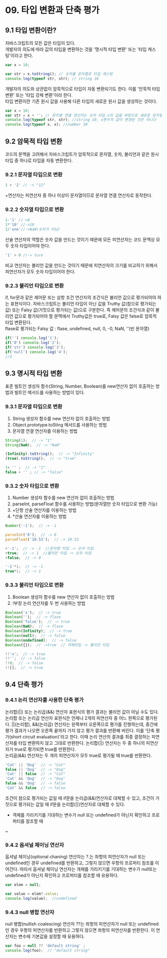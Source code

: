 # 09. 타입 변환과 단축 평가

## 9.1 타입 변환이란?

자바스크립트의 모든 값은 타입이 있다.  
개발자의 의도에 따라 값의 타입을 변환하는 것을 '명시적 타입 변환' 또는 '타입 캐스팅'이라고 한다. 

```javascript
var x = 10;

var str = x.toString(); // 숫자를 문자열로 타입 캐스팅
console.log(typeof str, str); // string 10
```
<!-- var 변수 = 숫자.toString(진법);    //숫자를 문자로 변환해줌 - 변환하면서 진법을 바꿀 수 있음 -->
개발자의 의도와 상관없이 암묵적으로 타입이 자동 변환되기도 한다. 이를 '안묵적 타입 변환' 또는 '타입 강제 변환'이라 한다.  
타입 변환이란 기존 원시 값을 사용해 다른 타입의 새로운 원시 값을 생성하는 것이다.
```javascript
var x = 10;
var str = x + ''; // 문자열 연결 연산자는 숫자 타입 x의 값을 바탕으로 새로운 문자열을 생성
console.log(typeof str, str); //string 10, x변수의 값이 변경된 것은 아니다
console.log(typeof x, x); //number 10
```

## 9.2 암묵적 타입 변환
코드의 문맥을 고려해서 자바스크립트가 암묵적으로 문자열, 숫자, 불리언과 같은 원시 타입 중 하나로 타입을 자동 변환한다.  

### 9.2.1 문자열 타입으로 변환
```javascript
1 + '2' // -> "12"
```
+연산자는 피연산자 중 하나 이상이 문자열이므로 문자열 연결 연산자로 동작한다.  

### 9.2.2 숫자열 타입으로 변환
```javascript
1-'1' //->0
1*'10' //->10
1/'one'//->NaN(숫자가 아님)
```
산술 연산자의 역할은 숫자 값을 만드는 것이기 때문에 모든 피연산자는 코드 문맥상 모두 숫자 타입이어야 한다.
```javascript
'1' > 0 //-> ture
```
비교 연산자는 불리언 값을 만드는 것이기 때문에 피연산자의 크기를 비교하기 위해서 피연산자가 모두 숫자 타입이어야 한다.

### 9.2.3 불리언 타입으로 변환
if, for문과 같은 제어문 또는 삼항 조건 연산자의 조건식은 불리언 값으로 평가되어야 하는 표현식이다. 자바스크립트는 불리언 타입이 아닌 값을 Truthy 값(참으로 평가되는 값) 또는 Falsy 값(거짓으로 평가되는 값)으로 구분한다. 즉 제어문의 조건식과 같이 불리언 값으로 평가되어야 할 문맥에서 Truthy값은 true로, Falsy 값은 false로 암묵적 타입 변환된다.  
flase로 평가되는 Falsy 값 : flase, undefined, null, 0, -0, NaN, ''(빈 문자열)
```javascript
if('') console.log('1');
if('0') console.log('2');
if('str') console.log('3');
if('null') console.log('4');
//3
```

## 9.3 명시적 타입 변환
표준 빌트인 생성자 함수(String, Number, Boolean)를 new연산자 없이 호출하는 방법과 빌트인 메서드를 사용하는 방법이 있다.
<!--21장에서-->

### 9.3.1 문자열 타입으로 변환
1. String 생성자 함수를 new 연산자 없이 호출하는 방법
2. Object.prototype.toSting 메서드를 사용하는 방법
3. 문자열 연결 연산자를 이용하는 방법
```javascript
String(1);  // -> "1"
String(NaN);  // -> "NaN"

(Infinity).toString();  // -> "Infinity"
(true).toString();  // -> "true"

1+ '' ;  // -> "1"
false + '' ; // -> "false"
```

### 9.3.2 숫자 타입으로 변환
1. Number 생성자 함수를 new 연산자 없이 호출하는 방법
2. parseInt, parseFloat 함수를 사용하는 방법(문자열만 숫자 타입으로 변환 가능)
3. +단항 산술 연산자를 이용하는 방법
4. *산술 연산자를 이용하는 방법
```javascript
Number('-1');  // -> -1

parseInt('0');  // -> 0
parseFloat('10.53');  // -> 10.53

+'-1';  // -> -1  //문자열 타입 -> 숫자 타입
+true;  // -> 1  //불리언 타입 -> 숫자 타입
+false;  // -> 0

'-1'*1;  // -> -1
true*1;  // -> 1
```

### 9.3.3 불리언 타입으로 변환
1. Boolean 생성자 함수를 new 연산자 없이 호출하는 방법
2. !부정 논리 연산자를 두 번 사용하는 방법

```javascript
Boolean('x');  // -> true
Boolean('');  // -> flase
Boolean('false');  // -> true
Boolean(NaN);  // -> flase
Boolean(Infinity);  // -> true
Boolean(null);  // -> false
Boolean(undefined);  // -> false
Boolean({});  // ->true  // 객체타입 -> 불리언 타입

!!'x';  // -> true
!!'';  // -> false
!!0;  // -> false
!![];  // -> true
```

## 9.4 단축 평가
### 9.4.1 논리 연산자를 사용한 단축 평가
논리합(||) 또는 논리곱(&&) 연산자 표현식의 평가 결과는 불리언 값이 아닐 수도 있다. 논리합 또는 논리곱 연산자 표현식은 언제나 2개의 피연산자 중 어느 한쪽으로 평가된다. ||(논리합), &&(논리곱) 연산자는 왼쪽부터 오른쪽으로 평가를 진행하는데,
중간에 평가 결과가 나오면 오른쪽 끝까지 가지 않고 평가 결과를 반환해 버린다.
이를 '단축 평가(short circuit evaluation)'라고 한다. 이때 논리 연산의 결과를 최종 결정하는 피연산자를 타입 변환하지 않고 그대로 반환한다.
논리합(||) 연산자는 두 중 하나의 피연산자가 true로 평가되면 true를 반환한다.  
논리곱(&&) 연산자는 두 개의 피연산자가 모두 true로 평가될 때 true를 반환한다.  


```javascript
'Cat' || 'Dog'  // -> "Cat"
false || 'Dog'  // -> "Dog"
'Cat' || false  // -> "Cat"
'Cat' && 'Dog'  // -> "Dog"
false && 'Dog'  // -> false
'Cat' && false  // -> false
```

조건이 참으로 평가되는 값일 때 if문을 논리곱(&&)연산자로 대체할 수 있고, 조건이 거짓으로 평가되는 값일 때 if문을 논리합(||)연산자로 대체할 수 있다.  

+ 객체를 가리키기를 기대하는 변수가 null 또는 undefined가 아닌지 확인하고 프로퍼티를 참조할 때

~


### 9.4.2 옵셔널 체이닝 연산자
옵셔널 체이닝(optional chaning) 연산자는 ?.는 좌항의 피연산자가 null 또는 undefined인 경우 undefined를 반환하고, 그렇지 않으면 우항의 프로퍼티 참조를 이어간다. 따라서 옵셔널 체이닝 연산자는 개체를 가리키기를 기대하는 변수가 null또는 undefined가 아닌지 확인하고 프로퍼티를 참조할 때 유용하다.
```javascript
var elem = null;

var value = elem?.value;
console.log(value);  //undefined
```

### 9.4.3 null 병합 연산자
null 병합(nullish coalescing) 연산자 ??는 좌항의 피연산자가 null 또는 undefined인 경우 우항의 피연산자를 반환하고 그렇지 않으면 좌항의 피연산자를 반환한다. 이 연산자는 변수에 기본값을 설정할 때 유용하다.
```javascript
var foo = null ?? 'default string' ;
console.log(foo);  // "default string"
```